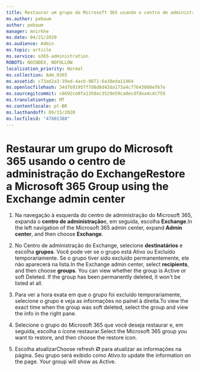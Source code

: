 ```yaml
---
title: Restaurar um grupo do Microsoft 365 usando o centro de administração do Exchange
ms.author: pebaum
author: pebaum
manager: mnirkhe
ms.date: 04/21/2020
ms.audience: Admin
ms.topic: article
ms.service: o365-administration
ROBOTS: NOINDEX, NOFOLLOW
localization_priority: Normal
ms.collection: Adm_O365
ms.assetid: c73ad2a3-39ed-4acb-9872-6a38eda11464
ms.openlocfilehash: 34d7b9195ff7d8d8d43da173a4c77643080ef67e
ms.sourcegitcommit: c6692ce0fa1358ec3529e59ca0ecdfdea4cdc759
ms.translationtype: MT
ms.contentlocale: pt-BR
ms.lasthandoff: 09/15/2020
ms.locfileid: "47801388"
---
```

# <a name="restore-a-microsoft-365-group-using-the-exchange-admin-center"></a><span data-ttu-id="01fd6-102">Restaurar um grupo do Microsoft 365 usando o centro de administração do Exchange</span><span class="sxs-lookup"><span data-stu-id="01fd6-102">Restore a Microsoft 365 Group using the Exchange admin center</span></span>

1. <span data-ttu-id="01fd6-103">Na navegação à esquerda do centro de administração do Microsoft 365, expanda o **centro de administração**e, em seguida, escolha **Exchange**.</span><span class="sxs-lookup"><span data-stu-id="01fd6-103">In the left navigation of the Microsoft 365 admin center, expand **Admin center**, and then choose **Exchange**.</span></span>
    
2. <span data-ttu-id="01fd6-p101">No Centro de administração do Exchange, selecione **destinatários** e escolha **grupos**. Você pode ver se o grupo está Ativo ou Excluído temporariamente. Se o grupo tiver sido excluído permanentemente, ele não aparecerá na lista.</span><span class="sxs-lookup"><span data-stu-id="01fd6-p101">In the Exchange admin center, select **recipients**, and then choose **groups**. You can view whether the group is Active or soft Deleted. If the group has been permanently deleted, it won't be listed at all.</span></span>
    
3. <span data-ttu-id="01fd6-107">Para ver a hora exata em que o grupo foi excluído temporariamente, selecione o grupo e veja as informações no painel à direita.</span><span class="sxs-lookup"><span data-stu-id="01fd6-107">To view the exact time when the group was soft deleted, select the group and view the info in the right pane.</span></span>
    
4. <span data-ttu-id="01fd6-108">Selecione o grupo do Microsoft 365 que você deseja restaurar e, em seguida, escolha o ícone restaurar.</span><span class="sxs-lookup"><span data-stu-id="01fd6-108">Select the Microsoft 365 group you want to restore, and then choose the restore icon.</span></span>
    
5. <span data-ttu-id="01fd6-109">Escolha atualizar</span><span class="sxs-lookup"><span data-stu-id="01fd6-109">Choose refresh</span></span> ![Ícone Atualizar](media/6464df90-2a91-4c1f-92a6-9a38c7696ac3.gif) <span data-ttu-id="01fd6-p102">para atualizar as informações na página. Seu grupo será exibido como Ativo.</span><span class="sxs-lookup"><span data-stu-id="01fd6-p102">to update the information on the page. Your group will show as Active.</span></span> 
    

